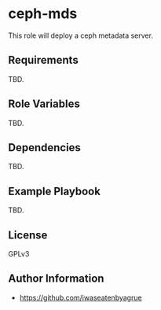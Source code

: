 ceph-mds
=========

This role will deploy a ceph metadata server.

Requirements
------------

TBD.

Role Variables
--------------

TBD.

Dependencies
------------

TBD.

Example Playbook
----------------

TBD.

License
-------

GPLv3

Author Information
------------------

- https://github.com/iwaseatenbyagrue
